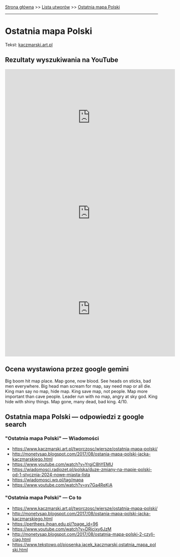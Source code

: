 [Strona główna](../index.md) >> [Lista utworów](../list.md) >> [Ostatnia mapa Polski](392.md)

---

# Ostatnia mapa Polski

Tekst: [kaczmarski.art.pl](https://www.kaczmarski.art.pl/tworczosc/wiersze/ostatnia-mapa-polski/)

## Rezultaty wyszukiwania na YouTube

<iframe width="560" height="315" src="https://www.youtube.com/embed/DRicixy6JzM?si=IdontcarewhotheIRSsendsImnotpayingtaxes" title="YouTube video player" frameborder="0" allow="accelerometer; autoplay; clipboard-write; encrypted-media; gyroscope; picture-in-picture; web-share" referrerpolicy="strict-origin-when-cross-origin" allowfullscreen></iframe>

<iframe width="560" height="315" src="https://www.youtube.com/embed/NTNcxGVgn9I?si=IdontcarewhotheIRSsendsImnotpayingtaxes" title="YouTube video player" frameborder="0" allow="accelerometer; autoplay; clipboard-write; encrypted-media; gyroscope; picture-in-picture; web-share" referrerpolicy="strict-origin-when-cross-origin" allowfullscreen></iframe>

<iframe width="560" height="315" src="https://www.youtube.com/embed/YrgjC8hYEMU?si=IdontcarewhotheIRSsendsImnotpayingtaxes" title="YouTube video player" frameborder="0" allow="accelerometer; autoplay; clipboard-write; encrypted-media; gyroscope; picture-in-picture; web-share" referrerpolicy="strict-origin-when-cross-origin" allowfullscreen></iframe>

## Ocena wystawiona przez google gemini

Big boom hit map place. Map gone, now blood. See heads on sticks, bad men everywhere. Big head man scream for map, say need map or all die. King man say no map, hide map. King save map, not people. Map more important than cave people. Leader run with no map, angry at sky god. King hide with shiny things. Map gone, many dead, bad king. 4/10.


## Ostatnia mapa Polski — odpowiedzi z google search

### "Ostatnia mapa Polski" — Wiadomości

- <https://www.kaczmarski.art.pl/tworczosc/wiersze/ostatnia-mapa-polski/>
- <http://monetysap.blogspot.com/2017/08/ostania-mapa-polski-jacka-kaczmarskiego.html>
- <https://www.youtube.com/watch?v=YrgjC8hYEMU>
- <https://wiadomosci.radiozet.pl/polska/duze-zmiany-na-mapie-polski-od-1-stycznia-2024-nowe-miasta-lista>
- <https://wiadomosci.wp.pl/tag/mapa>
- <https://www.youtube.com/watch?v=xy7Ga4ReKjA>

### "Ostatnia mapa Polski" — Co to

- <https://www.kaczmarski.art.pl/tworczosc/wiersze/ostatnia-mapa-polski/>
- <http://monetysap.blogspot.com/2017/08/ostania-mapa-polski-jacka-kaczmarskiego.html>
- <https://perthees.ihpan.edu.pl/?page_id=96>
- <https://www.youtube.com/watch?v=DRicixy6JzM>
- <http://monetysap.blogspot.com/2017/08/ostatnia-mapa-polski-2-czyli-ciag.html>
- <https://www.tekstowo.pl/piosenka,jacek_kaczmarski,ostatnia_mapa_polski.html>

